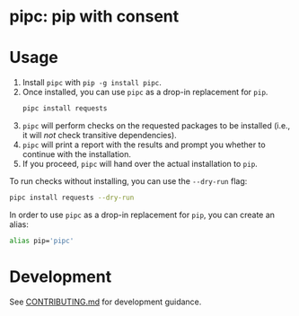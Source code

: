 # pipc: pip with consent

# Usage
1. Install `pipc` with `pip -g install pipc`.
2. Once installed, you can use `pipc` as a drop-in replacement for `pip`.
    ```bash
    pipc install requests
    ```
3. `pipc` will perform checks on the requested packages to be installed (i.e., it will *not* check transitive dependencies).
4. `pipc` will print a report with the results and prompt you whether to continue with the installation.
5. If you proceed, `pipc` will hand over the actual installation to `pip`.

To run checks without installing, you can use the `--dry-run` flag:
```bash
pipc install requests --dry-run
```

In order to use `pipc` as a drop-in replacement for `pip`, you can create an alias:
```bash
alias pip='pipc'
```

# Development
See [CONTRIBUTING.md](CONTRIBUTING.md) for development guidance.
